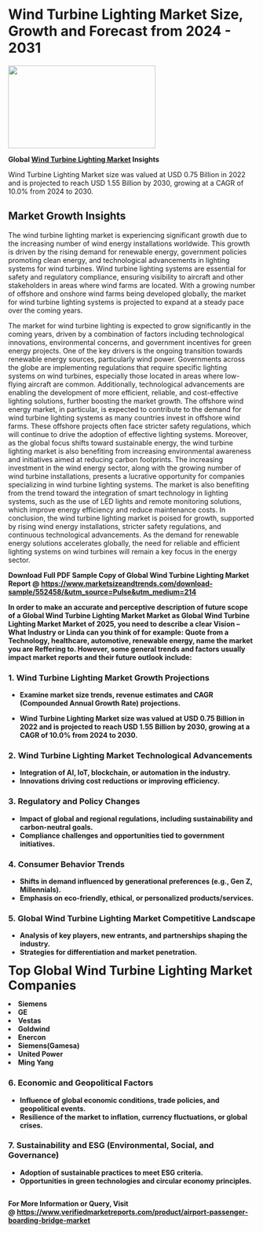 <H1>Wind Turbine Lighting Market Size, Growth and Forecast from 2024 - 2031</H1><img class="aligncenter size-medium wp-image-584254" src="https://thirdeyenews.in/wp-content/uploads/2024/09/Global-Market-Research-300x168.jpeg" alt="" width="300" height="168" /><p><strong>Global&nbsp;<a href="https://www.marketsizeandtrends.com/download-sample/552458/&amp;utm_source=Pulse&amp;utm_medium=214">Wind Turbine Lighting Market</a> Insights</strong></p><p>Wind Turbine Lighting Market size was valued at USD 0.75 Billion in 2022 and is projected to reach USD 1.55 Billion by 2030, growing at a CAGR of 10.0% from 2024 to 2030.</p><p><h2>Market Growth Insights</h2> <p>The wind turbine lighting market is experiencing significant growth due to the increasing number of wind energy installations worldwide. This growth is driven by the rising demand for renewable energy, government policies promoting clean energy, and technological advancements in lighting systems for wind turbines. Wind turbine lighting systems are essential for safety and regulatory compliance, ensuring visibility to aircraft and other stakeholders in areas where wind farms are located. With a growing number of offshore and onshore wind farms being developed globally, the market for wind turbine lighting systems is projected to expand at a steady pace over the coming years.</p> <p><strong></strong></p> <p>The market for wind turbine lighting is expected to grow significantly in the coming years, driven by a combination of factors including technological innovations, environmental concerns, and government incentives for green energy projects. One of the key drivers is the ongoing transition towards renewable energy sources, particularly wind power. Governments across the globe are implementing regulations that require specific lighting systems on wind turbines, especially those located in areas where low-flying aircraft are common. Additionally, technological advancements are enabling the development of more efficient, reliable, and cost-effective lighting solutions, further boosting the market growth. The offshore wind energy market, in particular, is expected to contribute to the demand for wind turbine lighting systems as many countries invest in offshore wind farms. These offshore projects often face stricter safety regulations, which will continue to drive the adoption of effective lighting systems. Moreover, as the global focus shifts toward sustainable energy, the wind turbine lighting market is also benefiting from increasing environmental awareness and initiatives aimed at reducing carbon footprints. The increasing investment in the wind energy sector, along with the growing number of wind turbine installations, presents a lucrative opportunity for companies specializing in wind turbine lighting systems. The market is also benefiting from the trend toward the integration of smart technology in lighting systems, such as the use of LED lights and remote monitoring solutions, which improve energy efficiency and reduce maintenance costs. In conclusion, the wind turbine lighting market is poised for growth, supported by rising wind energy installations, stricter safety regulations, and continuous technological advancements. As the demand for renewable energy solutions accelerates globally, the need for reliable and efficient lighting systems on wind turbines will remain a key focus in the energy sector.</p> <p><strong></p><p><span class=""><strong>Download Full PDF Sample Copy of Global Wind Turbine Lighting Market Report</strong> @ <a href="https://www.marketsizeandtrends.com/download-sample/552458/&amp;utm_source=Pulse&amp;utm_medium=214" target="_blank">https://www.marketsizeandtrends.com/download-sample/552458/&amp;utm_source=Pulse&amp;utm_medium=214</a></span></p><p>In order to make an accurate and perceptive description of future scope of a Global&nbsp;Wind Turbine Lighting Market Market as Global&nbsp;Wind Turbine Lighting Market Market of 2025, you need to describe a clear Vision &ndash; What Industry or Linda can you think of for example: Quote from a Technology, healthcare, automotive, renewable energy, name the market you are Reffering to. However, some general trends and factors usually impact market reports and their future outlook include:</p><h3>1.&nbsp;<strong>Wind Turbine Lighting Market Growth Projections</strong></h3><ul><li>Examine market size trends, revenue estimates and CAGR (Compounded Annual Growth Rate) projections.</li><li><p>Wind Turbine Lighting Market size was valued at USD 0.75 Billion in 2022 and is projected to reach USD 1.55 Billion by 2030, growing at a CAGR of 10.0% from 2024 to 2030.</p></li></ul><h3>2.&nbsp;<strong>Wind Turbine Lighting Market Technological Advancements</strong></h3><ul><li>Integration of AI, IoT, blockchain, or automation in the industry.</li><li>Innovations driving cost reductions or improving efficiency.</li></ul><h3>3.&nbsp;<strong>Regulatory and Policy Changes</strong></h3><ul><li>Impact of global and regional regulations, including sustainability and carbon-neutral goals.</li><li>Compliance challenges and opportunities tied to government initiatives.</li></ul><h3>4.&nbsp;<strong>Consumer Behavior Trends</strong></h3><ul><li>Shifts in demand influenced by generational preferences (e.g., Gen Z, Millennials).</li><li>Emphasis on eco-friendly, ethical, or personalized products/services.</li></ul><h3>5.&nbsp;<strong>Global Wind Turbine Lighting Market Competitive Landscape</strong></h3><ul><li>Analysis of key players, new entrants, and partnerships shaping the industry.</li><li>Strategies for differentiation and market penetration.</li></ul><p data-pm-slice="1 1 []"><span style="color: inherit; font-family: inherit; font-size: 25px;">Top Global Wind Turbine Lighting Market Companies</span></p><div class="" data-test-id=""><p><li>Siemens</li><li> GE</li><li> Vestas</li><li> Goldwind</li><li> Enercon</li><li> Siemens(Gamesa)</li><li> United Power</li><li> Ming Yang</li></p></div><h3>6.&nbsp;<strong>Economic and Geopolitical Factors</strong></h3><ul><li>Influence of global economic conditions, trade policies, and geopolitical events.</li><li>Resilience of the market to inflation, currency fluctuations, or global crises.</li></ul><h3>7.&nbsp;<strong>Sustainability and ESG (Environmental, Social, and Governance)</strong></h3><ul><li>Adoption of sustainable practices to meet ESG criteria.</li><li>Opportunities in green technologies and circular economy principles.</li></ul><h2><strong style="font-size: 14px;">For More Information or Query, Visit @&nbsp;</strong><a style="background-color: #ffffff; font-size: 14px;" href="https://www.marketsizeandtrends.com/report/wind-turbine-lighting-market/" target="_blank">https://www.verifiedmarketreports.com/product/airport-passenger-boarding-bridge-market</a></h2>
